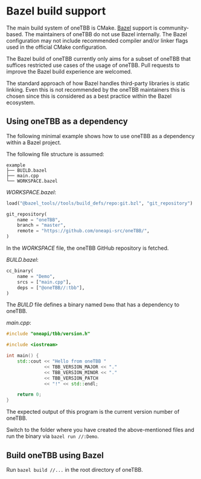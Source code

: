 # Bazel build support

The main build system of oneTBB is CMake.
[Bazel](https://bazel.build/) support is community-based.
The maintainers of oneTBB do not use Bazel internally.
The Bazel configuration may not include recommended compiler and/or linker flags used in the official CMake configuration.

The Bazel build of oneTBB currently only aims for a subset of oneTBB that suffices restricted use cases of the usage of oneTBB.
Pull requests to improve the Bazel build experience are welcomed.

The standard approach of how Bazel handles third-party libraries is static linking. 
Even this is not recommended by the oneTBB maintainers this is chosen since this is considered as a best practice within the Bazel ecosystem.

## Using oneTBB as a dependency

The following minimal example shows how to use oneTBB as a dependency within a Bazel project.

The following file structure is assumed:

```
example
├── BUILD.bazel
├── main.cpp
└── WORKSPACE.bazel
```

_WORKSPACE.bazel_:
```python
load("@bazel_tools//tools/build_defs/repo:git.bzl", "git_repository")

git_repository(
    name = "oneTBB",
    branch = "master",
    remote = "https://github.com/oneapi-src/oneTBB/",
)
```

In the *WORKSPACE* file, the oneTBB GitHub repository is fetched. 

_BUILD.bazel_:

```python
cc_binary(
    name = "Demo",
    srcs = ["main.cpp"],
    deps = ["@oneTBB//:tbb"],
)
```

The *BUILD* file defines a binary named `Demo` that has a dependency to oneTBB.

_main.cpp_:

```c++
#include "oneapi/tbb/version.h"

#include <iostream>

int main() {
    std::cout << "Hello from oneTBB "
              << TBB_VERSION_MAJOR << "."
              << TBB_VERSION_MINOR << "."
              << TBB_VERSION_PATCH
              << "!" << std::endl;

    return 0;
}
```

The expected output of this program is the current version number of oneTBB.

Switch to the folder where you have created the above-mentioned files and run the binary via `bazel run //:Demo`.

## Build oneTBB using Bazel

Run `bazel build //...` in the root directory of oneTBB.
